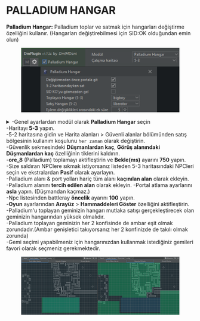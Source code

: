 # PALLADIUM HANGAR

**Palladium Hangar:** Palladium toplar ve satmak için hangarları değiştirme özelliğini kullanır. (Hangarları değiştirebilmesi için SID:OK olduğundan emin olun)

<figure><img src="../../.gitbook/assets/image (212).png" alt=""><figcaption></figcaption></figure>

<details>

<summary>-Genel ayarlardan modül olarak <strong>Palladium Hangar</strong> seçin <br>-Haritayı <strong>5-3</strong> yapın. <br>-5-2 haritasına gidin ve Harita alanları > Güvenli alanlar bölümünden satış bölgesinin kullanım koşulunu <code>her zaman</code> olarak değiştirin. <br>-Güvenlik sekmesindeki <strong>Düşmanlardan kaç</strong>, <strong>Görüş alanındaki Düşmanlardan kaç</strong> özelliğinin tiklerini kaldırın.<br> -<strong>ore_8</strong> (Palladium) toplamayı aktifleştirin ve    <strong>Bekle(ms)</strong> ayarını <strong>750</strong> yapın. <br>-Size saldıran NPClere sıkmak istiyorsanız listeden 5-3 haritasındaki NPCleri seçin ve ekstralardan <strong>Pasif</strong> olarak ayarlayın. <br>-Palladium alanı &#x26; port yolları hariç tüm alanı <strong>kaçınılan alan</strong> olarak ekleyin. <br>-Palladium alanını <strong>tercih edilen alan</strong> olarak ekleyin. -Portal atlama ayarlarını <strong>asla</strong> yapın. (Düşmandan kaçmaz.) <br>-Npc listesinden battleray <strong>öncelik</strong> ayarını <strong>100</strong> yapın. <br>-<strong>Oyun</strong> ayarlarından <strong>Arayüz</strong> > <strong>Hammaddeleri Göster</strong> özelliğini aktifleştirin. <br>-Palladium'u toplayan geminizin hangarı mutlaka satışı gerçekleştirecek olan geminizin hangarından yüksek olmalıdır.<br>-Palladium toplayan geminizin her 2 konfisinde de ambar eşit olmak zorundadır.(Ambar genişletici takıyorsanız her 2 konfinizde de takılı olmak zorunda)<br>-Gemi seçimi yapabilmeniz için hangarınızdan kullanmak istediğiniz gemileri favori olarak seçmeniz gerekmektedir.<br></summary>



</details>

<figure><img src="../../.gitbook/assets/hangarpala.png" alt=""><figcaption></figcaption></figure>


